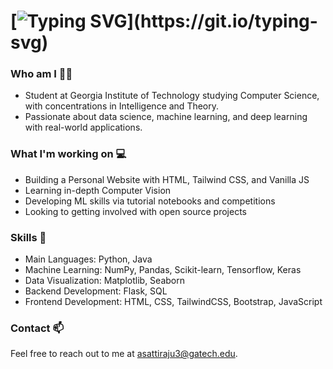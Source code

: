 # [![Typing SVG](https://readme-typing-svg.herokuapp.com?font=Montserrat&color=%239955FF&vCenter=true&lines=Hello!+I+am+Abhinav+Sattiraju!)](https://git.io/typing-svg)

### Who am I 🧑‍🎓
- Student at Georgia Institute of Technology studying Computer Science, with concentrations in Intelligence and Theory.
- Passionate about data science, machine learning, and deep learning with real-world applications.

### What I'm working on 💻
- Building a Personal Website with HTML, Tailwind CSS, and Vanilla JS
- Learning in-depth Computer Vision
- Developing ML skills via tutorial notebooks and competitions
- Looking to getting involved with open source projects

### Skills 🧰
- Main Languages: Python, Java
- Machine Learning: NumPy, Pandas, Scikit-learn, Tensorflow, Keras
- Data Visualization: Matplotlib, Seaborn
- Backend Development: Flask, SQL
- Frontend Development: HTML, CSS, TailwindCSS, Bootstrap, JavaScript

### Contact 📫
Feel free to reach out to me at <asattiraju3@gatech.edu>.

